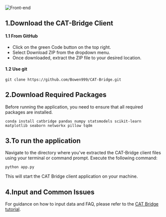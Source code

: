 ![Front-end]()
## 1.Download the CAT-Bridge Client
#### 1.1 From GitHub
* Click on the green Code button on the top right.
* Select Download ZIP from the dropdown menu.
* Once downloaded, extract the ZIP file to your desired location.

#### 1.2 Use git

```
git clone https://github.com/Bowen999/CAT-Bridge.git
```

## 2.Download Required Packages
Before running the application, you need to ensure that all required packages are installed.

```
conda install catbridge pandas numpy statsmodels scikit-learn matplotlib seaborn networkx pillow tqdm

```


## 3.To run the application
Navigate to the directory where you've extracted the CAT-Bridge client files using your terminal or command prompt.
Execute the following command:

```
python app.py
```
This will start the CAT Bridge client application on your machine.


## 4.Input and Common Issues
For guidance on how to input data and FAQ, please refer to the [CAT Bridge tutorial](http://www.catbridge.work/myapp/tutorial/).




